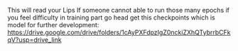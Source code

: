 
This will read your Lips If someone cannot able to run those many epochs if you feel difficulty in training part go head get this checkpoints which is model for further development: https://drive.google.com/drive/folders/1cAyPXFdpzIgZ0nckiZXhQTybrrbCFkqV?usp=drive_link
